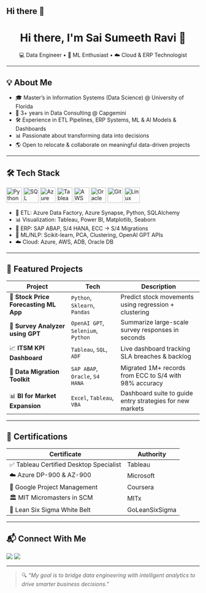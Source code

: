 ## Hi there 👋

<h1 align="center">Hi there, I'm Sai Sumeeth Ravi 👋</h1>
<p align="center">
  💻 Data Engineer • 🧠 ML Enthusiast • ☁️ Cloud & ERP Technologist
</p>

---

## 💡 About Me

- 🎓 Master’s in Information Systems (Data Science) @ University of Florida  
- 💼 3+ years in Data Consulting @ Capgemini  
- 🛠️ Experience in ETL Pipelines, ERP Systems, ML & AI Models & Dashboards  
- 📊 Passionate about transforming data into decisions  
- 🌎 Open to relocate & collaborate on meaningful data-driven projects  

---

## 🛠️ Tech Stack

<p align="left">
  <img src="https://cdn.jsdelivr.net/gh/devicons/devicon/icons/python/python-original.svg" height="40" alt="Python"/>
  <img src="https://cdn.jsdelivr.net/gh/devicons/devicon/icons/sqlite/sqlite-original.svg" height="40" alt="SQL"/>
  <img src="https://cdn.jsdelivr.net/gh/devicons/devicon/icons/azure/azure-original.svg" height="40" alt="Azure"/>
  <img src="https://cdn.jsdelivr.net/gh/devicons/devicon/icons/tableau/tableau-original.svg" height="40" alt="Tableau"/>
  <img src="https://cdn.jsdelivr.net/gh/devicons/devicon/icons/aws/aws-original.svg" height="40" alt="AWS"/>
  <img src="https://cdn.jsdelivr.net/gh/devicons/devicon/icons/oracle/oracle-original.svg" height="40" alt="Oracle"/>
  <img src="https://cdn.jsdelivr.net/gh/devicons/devicon/icons/git/git-original.svg" height="40" alt="Git"/>
  <img src="https://cdn.jsdelivr.net/gh/devicons/devicon/icons/linux/linux-original.svg" height="40" alt="Linux"/>
</p>

- 🧱 ETL: Azure Data Factory, Azure Synapse, Python, SQLAlchemy  
- 📊 Visualization: Tableau, Power BI, Matplotlib, Seaborn  
- 📁 ERP: SAP ABAP, S/4 HANA, ECC → S/4 Migrations  
- 🧠 ML/NLP: Scikit-learn, PCA, Clustering, OpenAI GPT APIs  
- ☁️ Cloud: Azure, AWS, ADB, Oracle DB  

---

## 🚀 Featured Projects

| Project | Tech | Description |
|--------|------|-------------|
| 🔁 **Stock Price Forecasting ML App** | `Python`, `Sklearn`, `Pandas` | Predict stock movements using regression + clustering |
| 🤖 **Survey Analyzer using GPT** | `OpenAI GPT`, `Selenium`, `Python` | Summarize large-scale survey responses in seconds |
| 📈 **ITSM KPI Dashboard** | `Tableau`, `SQL`, `ADF` | Live dashboard tracking SLA breaches & backlog |
| 🔄 **Data Migration Toolkit** | `SAP ABAP`, `Oracle`, `S4 HANA` | Migrated 1M+ records from ECC to S/4 with 98% accuracy |
| 📊 **BI for Market Expansion** | `Excel`, `Tableau`, `VBA` | Dashboard suite to guide entry strategies for new markets |

---

## 📜 Certifications

| Certificate | Authority |
|-------------|-----------|
| ✅ Tableau Certified Desktop Specialist | Tableau |
| ☁️ Azure DP-900 & AZ-900 | Microsoft |
| 🧰 Google Project Management | Coursera |
| 🏛️ MIT Micromasters in SCM | MITx |
| 🎯 Lean Six Sigma White Belt | GoLeanSixSigma |

---

## 📬 Connect With Me

<p align="left">
  <a href="mailto:saisumeethr@gmail.com"><img src="https://img.shields.io/badge/-Email-black?style=flat&logo=gmail&logoColor=white"/></a>
  <a href="https://www.linkedin.com/in/sai-sumeeth-ravi-55124a165"><img src="https://img.shields.io/badge/-LinkedIn-blue?style=flat&logo=linkedin"/></a>
</p>

---

> 🔍 *“My goal is to bridge data engineering with intelligent analytics to drive smarter business decisions.”*

